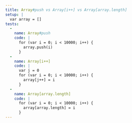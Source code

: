 ```yaml
---
title: Array#push vs Array[i++] vs Array[array.length]
setup: |
  var array = []
tests:
  -
    name: Array#push
    code: |
      for (var i = 0; i < 10000; i++) {
        array.push(i)
      }
  -
    name: Array[i++]
    code: |
      var j = 0
      for (var i = 0; i < 10000; i++) {
        array[j++] = i
      }
  -
    name: Array[array.length]
    code: |
      for (var i = 0; i < 10000; i++) {
        array[array.length] = i
      }
---
```


